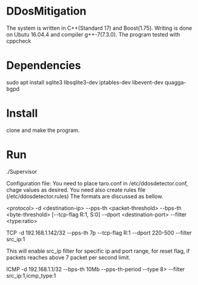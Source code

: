 # DDosMitigation

The system is written in C++(Standard 17) and Boost(1.75). Writing is done on Ubutu 16.04.4 and compiler g++-7(7.3.0).
The program tested with cppcheck

# Dependencies

sudo apt install sqlite3 libsqlite3-dev iptables-dev libevent-dev quagga-bgpd

# Install

clone and make the program.

# Run
./Supervisor


Configuration file:
You need to place taro.conf in /etc/ddosdetector.conf, chage values as desired.
You need also create rules file (/etc/ddosdetector.rules)
The formats are discussed as bellow.

\<protocol\> -d \<destination-ip\> --pps-th \<packet-threshold\> --bps-th \<byte-threshold\> [--tcp-flag R:1, S:0] --dport \<destination-port\> --filter \<type:ratio\>
  
 TCP -d 192.168.1.142/32 --pps-th 7p --tcp-flag R:1 --dport 220-500 --filter src_ip:1
 
 This will enable src_ip filter for specific ip and port range, for reset flag, if packets reaches above 7 packet per second limit.

ICMP -d 192.168.1.1/32 --bps-th 10Mb --pps-th-period --type 8>  --filter src_ip:1,icmp_type:1
